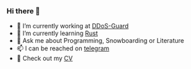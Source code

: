 ### Hi there 👋


- 🔭 I’m currently working at [DDoS-Guard](https://ddos-guard.net/en)
- 🌱 I’m currently learning [Rust](https://doc.rust-lang.org/book/title-page.html)
- 💬 Ask me about Programming, Snowboarding or Literature
- 📫  I can be reached on [telegram](https://t.me/ikashilov)
- :bookmark_tabs: Check out my [CV](https://ikashilov.github.io/)
<!-- - 👯 I’m looking to collaborate on ...
- 🤔 I’m looking for help with ... -->
<!-- - 😄 Pronouns: ...
- ⚡ Fun fact: ... -->

